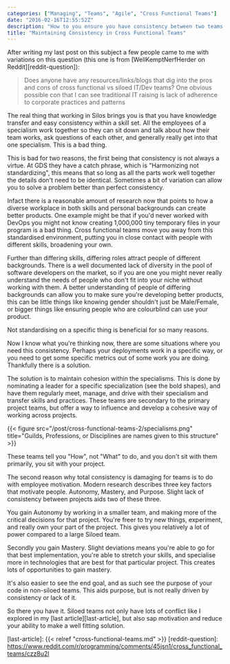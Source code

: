 ```yaml
---
categories: ["Managing", "Teams", "Agile", "Cross Functional Teams"]
date: "2016-02-16T12:55:52Z"
description: "How to you ensure you have consistency between two teams when they are so focused on developing an awesome product. How do you keep them further improving their skills in their own specialization?"
title: "Maintaining Consistency in Cross Functional Teams"
---
```


After writing my last post on this subject a few people came to me with variations on this question (this one is from
[WellKemptNerfHerder on Reddit][reddit-question]):

> Does anyone have any resources/links/blogs that dig into the pros and cons of cross functional vs siloed IT/Dev teams?
> One obvious possible con that I can see traditional IT raising is lack of adherence to corporate practices and
> patterns

The real thing that working in Silos brings you is that you have knowledge transfer and easy consistency within a skill
set. All the employees of a specialism work together so they can sit down and talk about how their team works, ask
questions of each other, and generally really get into that one specialism. This is a bad thing.

This is bad for two reasons, the first being that consistency is not always a virtue. At GDS they have a catch phrase,
which is "Harmonizing not standardizing", this means that so long as all the parts work well together the details don't
need to be identical. Sometimes a bit of variation can allow you to solve a problem better than perfect consistency.

Infact there is a reasonable amount of research now that points to how a diverse workplace in both skills and personal
backgrounds can create better products. One example might be that if you'd never worked with DevOps you might not know
creating 1,000,000 tiny temporary files in your program is a bad thing. Cross functional teams move you away from this
standardised environment, putting you in close contact with people with different skills, broadening your own.

Further than differing skills, differing roles attract people of different backgrounds. There is a well documented lack
of diversity in the pool of software developers on the market, so if you are one you might never really understand the
needs of people who don't fit into your niche without working with them. A better understanding of people of differing
backgrounds can allow you to make sure you're developing better products, this can be little things like knowing gender
shouldn't just be Male/Female, or bigger things like ensuring people who are colourblind can use your product.

Not standardising on a specific thing is beneficial for so many reasons.

Now I know what you're thinking now, there are some situations where you need this consistency. Perhaps your deployments
work in a specific way, or you need to get some specific metrics out of some work you are doing. Thankfully there is a
solution.

The solution is to maintain cohesion within the specialisms. This is done by nominating a leader for a specific
specialization (see the bold shapes), and have them regularly meet, manage, and drive with their specialism and transfer
skills and practices. These teams are secondary to the primary project teams, but offer a way to influence and develop
a cohesive way of working across projects.

{{< figure src="/post/cross-functional-teams-2/specialisms.png" title="Guilds, Professions, or Disciplines are names given to this structure" >}}

These teams tell you "How", not "What" to do, and you don't sit with them primarily, you sit with your project.

The second reason why total consistency is damaging for teams is to do with employee motivation. Modern research describes
three key factors that motivate people. Autonomy, Mastery, and Purpose. Slight lack of consistency between projects
aids two of these three.

You gain Autonomy by working in a smaller team, and making more of the critical decisions for that project. You're freer
to try new things, experiment, and really own your part of the project. This gives you relatively a lot of power
compared to a large Siloed team.

Secondly you gain Mastery. Slight deviations means you're able to go for that best implementation, you're able to stretch your skills, and specialise more in technologies that are best for that particular project. This creates lots of opportunities to gain mastery.

It's also easier to see the end goal, and as such see the purpose of your code in non-siloed teams. This aids purpose, but is not really driven by consistency or lack of it.

So there you have it. Siloed teams not only have lots of conflict like I explored in my [last article][last-article], but also sap motivation and reduce your ability to make a well fitting solution.

[last-article]: {{< relref "cross-functional-teams.md" >}}
[reddit-question]: https://www.reddit.com/r/programming/comments/45jsn1/cross_functional_teams/czz8u2l
